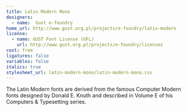 ```yaml
---
title: Latin Modern Mono
designers:
  - name:  Gust e-foundry
home_url: http://www.gust.org.pl/projects/e-foundry/latin-modern
license:
  - name: GUST Font License (GFL)
    url: http://www.gust.org.pl/projects/e-foundry/licenses
cost: free
ligatures: false
variables: false
italics: true
stylesheet_url: latin-modern-mono/latin-modern-mono.css
---
```


The Latin Modern fonts are derived from the famous Computer Modern fonts designed by Donald E. Knuth and described in Volume E of his Computers & Typesetting series.